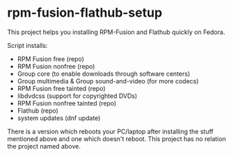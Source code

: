 # rpm-fusion-flathub-setup

This project helps you installing RPM-Fusion and Flathub quickly on Fedora.

Script installs:
- RPM Fusion free (repo)
- RPM Fusion nonfree (repo)
- Group core (to enable downloads through software centers)
- Group multimedia & Group sound-and-video (for more codecs)
- RPM Fusion free tainted (repo)
- libdvdcss (support for copyrighted DVDs)
- RPM Fusion nonfree tainted (repo)
- Flathub (repo)
- system updates (dnf update)

There is a version which reboots your PC/laptop after installing the stuff mentioned above and one which doesn't reboot.
This project has no relation the project named above.
